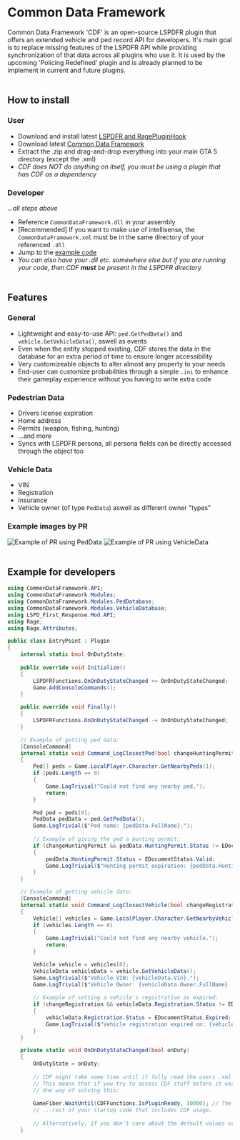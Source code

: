 # Common Data Framework
Common Data Framework 'CDF' is an open-source LSPDFR plugin that offers an extended vehicle and ped record API for developers. It's main goal is to replace missing features of the LSPDFR API while providing synchronization of that data across all plugins who use it. It is used by the upcoming 'Policing Redefined' plugin and is already planned to be implement in current and future plugins.
<br><br/>

## How to install
### User
- Download and install latest [LSPDFR and RagePluginHook](https://www.lcpdfr.com/downloads/gta5mods/g17media/7792-lspd-first-response/)
- Download latest [Common Data Framework](https://github.com/Policing-Redefined/CommonDataFramework/releases/)
- Extract the .zip and drag-and-drop everything into your main GTA 5 directory (except the .xml)
- *CDF does NOT do anything on itself, you must be using a plugin that has CDF as a dependency*

### Developer
*...all steps above*
- Reference `CommonDataFramework.dll` in your assembly
- [Recommended] If you want to make use of intellisense, the `CommonDataFramework.xml` must be in the same directory of your referenced `.dll`
- Jump to the [example code](https://github.com/Policing-Redefined/CommonDataFramework/tree/main?tab=readme-ov-file#example-for-developers)
- *You can also have your .dll etc. somewhere else but if you are running your code, then CDF **must** be present in the LSPDFR directory.*
<br><br/>

## Features
### General
- Lightweight and easy-to-use API: `ped.GetPedData()` and `vehicle.GetVehicleData()`, aswell as events
- Even when the entity stopped existing, CDF stores the data in the database for an extra period of time to ensure longer accessibility
- Very customizeable objects to alter almost any property to your needs
- End-user can customize probabilities through a simple `.ini` to enhance their gameplay experience without you having to write extra code

### Pedestrian Data
- Drivers license expiration
- Home address
- Permits (weapon, fishing, hunting)
- ...and more
- Syncs with LSPDFR persona, all persona fields can be directly accessed through the object too

### Vehicle Data
- VIN
- Registration
- Insurance
- Vehicle owner (of type `PedData`) aswell as different owner "types"

### Example images by PR
![Example of PR using PedData](https://i.ibb.co/NSLw5F1/Example-Ped-Data.png)
![Example of PR using VehicleData](https://i.ibb.co/1f5LttR/Example-Vehicle-Data.png)
<br><br/>

## Example for developers
```cs
using CommonDataFramework.API;
using CommonDataFramework.Modules;
using CommonDataFramework.Modules.PedDatabase;
using CommonDataFramework.Modules.VehicleDatabase;
using LSPD_First_Response.Mod.API;
using Rage;
using Rage.Attributes;

public class EntryPoint : Plugin
{
    internal static bool OnDutyState;
    
    public override void Initialize()
    {
        LSPDFRFunctions.OnOnDutyStateChanged += OnOnDutyStateChanged;
        Game.AddConsoleCommands();
    }

    public override void Finally()
    {
        LSPDFRFunctions.OnOnDutyStateChanged -= OnOnDutyStateChanged;
    }

    // Example of getting ped data:
    [ConsoleCommand]
    internal static void Command_LogClosestPed(bool changeHuntingPermit)
    {
        Ped[] peds = Game.LocalPlayer.Character.GetNearbyPeds(1);
        if (peds.Length == 0)
        {
            Game.LogTrivial("Could not find any nearby ped.");
            return;
        }

        Ped ped = peds[0];
        PedData pedData = ped.GetPedData();
        Game.LogTrivial($"Ped name: {pedData.FullName}.");
        
        // Example of giving the ped a hunting permit:
        if (changeHuntingPermit && pedData.HuntingPermit.Status != EDocumentStatus.Valid)
        {
            pedData.HuntingPermit.Status = EDocumentStatus.Valid;
            Game.LogTrivial($"Hunting permit expiration: {pedData.HuntingPermit.ExpirationDate:MM/dd/yyyy}");
        }
    }

    // Example of getting vehicle data:
    [ConsoleCommand]
    internal static void Command_LogClosestVehicle(bool changeRegistration)
    {
        Vehicle[] vehicles = Game.LocalPlayer.Character.GetNearbyVehicles(1);
        if (vehicles.Length == 0)
        {
            Game.LogTrivial("Could not find any nearby vehicle.");
            return;
        }

        Vehicle vehicle = vehicles[0];
        VehicleData vehicleData = vehicle.GetVehicleData();
        Game.LogTrivial($"Vehicle VIN: {vehicleData.Vin}.");
        Game.LogTrivial($"Vehicle Owner: {vehicleData.Owner.FullName} (Type: {vehicleData.OwnerType})."); // <VehicleData>.Owner -> PedData
        
        // Example of setting a vehicle's registration as expired:
        if (changeRegistration && vehicleData.Registration.Status != EDocumentStatus.Expired)
        {
            vehicleData.Registration.Status = EDocumentStatus.Expired;
            Game.LogTrivial($"Vehicle registration expired on: {vehicleData.Registration.ExpirationDate:MM/dd/yyyy}");
        }
    }

    private static void OnOnDutyStateChanged(bool onDuty)
    {
        OnDutyState = onDuty;
        
        // CDF might take some time until it fully read the users .xml and .ini file on startup.
        // This means that if you try to access CDF stuff before it was marked as ready, it will have to fall back to default values.
        // One way of solving this:
        
        GameFiber.WaitUntil(CDFFunctions.IsPluginReady, 30000); // The fiber will wait until CDF loaded fully.
        // ...rest of your startup code that includes CDF usage.
        
        // Alternatively, if you don't care about the default values or you are not using CDF right on startup, you can simply skip this.
    }
```
